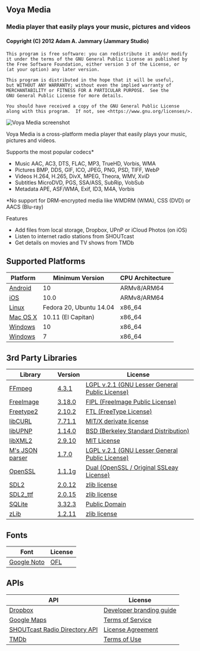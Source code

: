 ## Voya Media
### Media player that easily plays your music, pictures and videos
#### Copyright (C) 2012 Adam A. Jammary (Jammary Studio)

    This program is free software: you can redistribute it and/or modify
    it under the terms of the GNU General Public License as published by
    the Free Software Foundation, either version 3 of the License, or
    (at your option) any later version.

    This program is distributed in the hope that it will be useful,
    but WITHOUT ANY WARRANTY; without even the implied warranty of
    MERCHANTABILITY or FITNESS FOR A PARTICULAR PURPOSE.  See the
    GNU General Public License for more details.

    You should have received a copy of the GNU General Public License
    along with this program.  If not, see <https://www.gnu.org/licenses/>.

![Voya Media screenshot](https://sourceforge.net/p/voyamedia/screenshot/VoyaMedia-8-1920.png)

Voya Media is a cross-platform media player that easily plays your music, pictures and videos.

Supports the most popular codecs*

- Music AAC, AC3, DTS, FLAC, MP3, TrueHD, Vorbis, WMA
- Pictures BMP, DDS, GIF, ICO, JPEG, PNG, PSD, TIFF, WebP
- Videos H.264, H.265, DivX, MPEG, Theora, WMV, XviD
- Subtitles MicroDVD, PGS, SSA/ASS, SubRip, VobSub
- Metadata APE, ASF/WMA, Exif, ID3, M4A, Vorbis

*No support for DRM-encrypted media like WMDRM (WMA), CSS (DVD) or AACS (Blu-ray)

Features

- Add files from local storage, Dropbox, UPnP or iCloud Photos (on iOS)
- Listen to internet radio stations from SHOUTcast
- Get details on movies and TV shows from TMDb

## Supported Platforms

Platform | Minimum Version | CPU Architecture
-------- | --------------- | ----------------
[Android](https://play.google.com/store/apps/details?id=com.voyamedia.android) | 10 | ARMv8/ARM64
[iOS](https://itunes.apple.com/us/app/voya-media/id1009917954) | 10.0 | ARMv8/ARM64
[Linux](https://sourceforge.net/projects/voyamedia/files/VoyaMedia/3.x/Linux/) | Fedora 20, Ubuntu 14.04 | x86_64
[Mac OS X](https://itunes.apple.com/us/app/voya-media/id1009333985) | 10.11 (El Capitan) | x86_64
[Windows](https://www.microsoft.com/store/apps/9NBLGGH52684) | 10 | x86_64
[Windows](https://sourceforge.net/projects/voyamedia/files/VoyaMedia/3.x/Windows/) | 7 | x86_64

## 3rd Party Libraries

Library | Version | License
------- | ------- | -------
[FFmpeg](https://ffmpeg.org/) | [4.3.1](https://www.ffmpeg.org/releases/ffmpeg-4.3.1.tar.bz2) | [LGPL v.2.1 (GNU Lesser General Public License)](https://ffmpeg.org/legal.html)
[FreeImage](http://freeimage.sourceforge.net/download.html) | [3.18.0](http://downloads.sourceforge.net/freeimage/FreeImage3180.zip) | [FIPL (FreeImage Public License)](http://freeimage.sourceforge.net/license.html)
[Freetype2](https://www.freetype.org/) | [2.10.2](https://sourceforge.net/projects/freetype/files/freetype2/2.10.2/freetype-2.10.2.tar.gz) | [FTL (FreeType License)](https://www.freetype.org/license.html)
[libCURL](https://curl.haxx.se/libcurl/) | [7.71.1](https://curl.haxx.se/download/curl-7.71.1.tar.gz) | [MIT/X derivate license](https://curl.haxx.se/docs/copyright.html)
[libUPNP](http://pupnp.sourceforge.net/) | [1.14.0](https://sourceforge.net/projects/pupnp/files/pupnp/libupnp-1.14.0/libupnp-1.14.0.tar.bz2/download) | [BSD (Berkeley Standard Distribution)](http://pupnp.sourceforge.net/#license)
[libXML2](http://xmlsoft.org/) | [2.9.10](http://xmlsoft.org/sources/libxml2-2.9.10.tar.gz) | [MIT License](https://opensource.org/licenses/mit-license.html)
[M's JSON parser](https://sourceforge.net/projects/mjson/) | [1.7.0](https://sourceforge.net/projects/mjson/files/mjson/mjson-1.7.0.tar.gz/download) | [LGPL v.2.1 (GNU Lesser General Public License)](https://sourceforge.net/projects/mjson/)
[OpenSSL](https://www.openssl.org/) | [1.1.1g](https://www.openssl.org/source/openssl-1.1.1g.tar.gz) | [Dual (OpenSSL / Original SSLeay License)](https://www.openssl.org/source/license.html)
[SDL2](https://www.libsdl.org/) | [2.0.12](https://www.libsdl.org/release/SDL2-2.0.12.tar.gz) | [zlib license](https://www.libsdl.org/license.php)
[SDL2_ttf](https://www.libsdl.org/projects/SDL_ttf/) | [2.0.15](https://www.libsdl.org/projects/SDL_ttf/release/SDL2_ttf-2.0.15.tar.gz) | [zlib license](https://www.libsdl.org/license.php)
[SQLite](https://www.sqlite.org/) | [3.32.3](https://www.sqlite.org/2020/sqlite-autoconf-3320300.tar.gz) | [Public Domain](https://www.sqlite.org/copyright.html)
[zLib](http://www.zlib.net/) | [1.2.11](https://downloads.sourceforge.net/project/libpng/zlib/1.2.11/zlib-1.2.11.tar.gz) | [zlib license](http://www.zlib.net/zlib_license.html)

## Fonts

Font | License
---- | -------
[Google Noto](https://www.google.com/get/noto/) | [OFL](http://scripts.sil.org/cms/scripts/page.php?site_id=nrsi&id=OFL)

## APIs

API | License
--- | -------
[Dropbox](https://www.dropbox.com/developers) | [Developer branding guide](https://www.dropbox.com/developers/reference/branding-guide)
[Google Maps](https://developers.google.com/maps/documentation/geocoding/start) | [Terms of Service](https://developers.google.com/maps/terms)
[SHOUTcast Radio Directory API](http://wiki.shoutcast.com/wiki/SHOUTcast_Radio_Directory_API) | [License Agreement](http://wiki.shoutcast.com/wiki/SHOUTcast_API_License_Agreement)
[TMDb](https://www.themoviedb.org/documentation/api) | [Terms of Use](https://www.themoviedb.org/terms-of-use)
